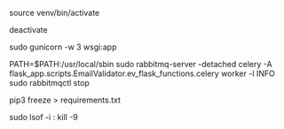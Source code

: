 source venv/bin/activate

deactivate

sudo gunicorn -w 3 wsgi:app

PATH=$PATH:/usr/local/sbin
sudo rabbitmq-server -detached
celery -A flask_app.scripts.EmailValidator.ev_flask_functions.celery worker -l INFO
sudo rabbitmqctl stop

pip3 freeze > requirements.txt


sudo lsof -i :<PortNumber>
kill -9 <PID>

